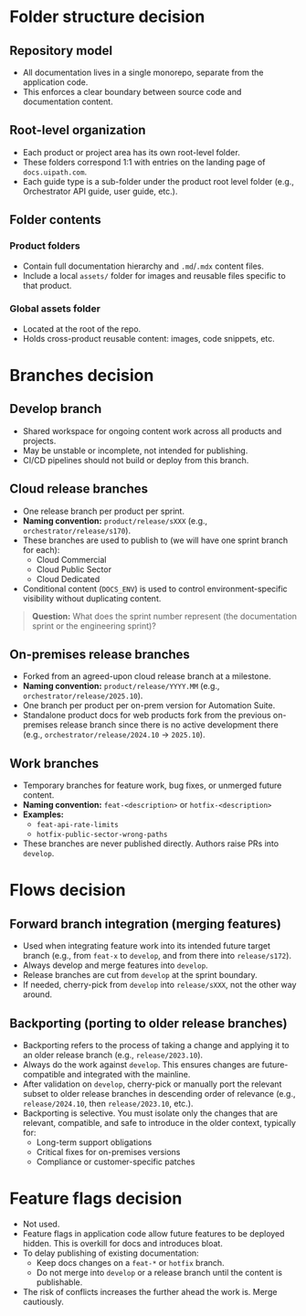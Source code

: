 # Folder structure decision

## Repository model

- All documentation lives in a single monorepo, separate from the application code.
- This enforces a clear boundary between source code and documentation content.

## Root-level organization

- Each product or project area has its own root-level folder.
- These folders correspond 1:1 with entries on the landing page of `docs.uipath.com`.
- Each guide type is a sub-folder under the product root level folder (e.g., Orchestrator API guide, user guide, etc.).

## Folder contents

### Product folders

- Contain full documentation hierarchy and `.md`/`.mdx` content files.
- Include a local `assets/` folder for images and reusable files specific to that product.

### Global assets folder

- Located at the root of the repo.
- Holds cross-product reusable content: images, code snippets, etc.

# Branches decision

## Develop branch

- Shared workspace for ongoing content work across all products and projects.
- May be unstable or incomplete, not intended for publishing.
- CI/CD pipelines should not build or deploy from this branch.

## Cloud release branches

- One release branch per product per sprint.
- **Naming convention:** `product/release/sXXX` (e.g., `orchestrator/release/s170`).
- These branches are used to publish to (we will have one sprint branch for each):
  - Cloud Commercial
  - Cloud Public Sector
  - Cloud Dedicated
- Conditional content (`DOCS_ENV`) is used to control environment-specific visibility without duplicating content.

> **Question:** What does the sprint number represent (the documentation sprint or the engineering sprint)?

## On-premises release branches

- Forked from an agreed-upon cloud release branch at a milestone.
- **Naming convention:** `product/release/YYYY.MM` (e.g., `orchestrator/release/2025.10`).
- One branch per product per on-prem version for Automation Suite.
- Standalone product docs for web products fork from the previous on-premises release branch since there is no active development there (e.g., `orchestrator/release/2024.10` → `2025.10`).

## Work branches

- Temporary branches for feature work, bug fixes, or unmerged future content.
- **Naming convention:** `feat-<description>` or `hotfix-<description>`
- **Examples:**
  - `feat-api-rate-limits`
  - `hotfix-public-sector-wrong-paths`
- These branches are never published directly. Authors raise PRs into `develop`.

# Flows decision

## Forward branch integration (merging features)

- Used when integrating feature work into its intended future target branch (e.g., from `feat-x` to `develop`, and from there into `release/s172`).
- Always develop and merge features into `develop`.
- Release branches are cut from `develop` at the sprint boundary.
- If needed, cherry-pick from `develop` into `release/sXXX`, not the other way around.

## Backporting (porting to older release branches)

- Backporting refers to the process of taking a change and applying it to an older release branch (e.g., `release/2023.10`).
- Always do the work against `develop`. This ensures changes are future-compatible and integrated with the mainline.
- After validation on `develop`, cherry-pick or manually port the relevant subset to older release branches in descending order of relevance (e.g., `release/2024.10`, then `release/2023.10`, etc.).
- Backporting is selective. You must isolate only the changes that are relevant, compatible, and safe to introduce in the older context, typically for:
  - Long-term support obligations
  - Critical fixes for on-premises versions
  - Compliance or customer-specific patches

# Feature flags decision

- Not used.
- Feature flags in application code allow future features to be deployed hidden. This is overkill for docs and introduces bloat.
- To delay publishing of existing documentation:
  - Keep docs changes on a `feat-*` or `hotfix` branch.
  - Do not merge into `develop` or a release branch until the content is publishable.
- The risk of conflicts increases the further ahead the work is. Merge cautiously.